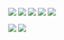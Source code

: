 
![](https://external-content.duckduckgo.com/iu/?u=https%3A%2F%2Ftse2.mm.bing.net%2Fth%3Fid%3DOIP.TTwgdKYgaOhMP8GiZ-o_OwHaEz%26pid%3DApi&f=1)
![](https://external-content.duckduckgo.com/iu/?u=https%3A%2F%2Ftse4.mm.bing.net%2Fth%3Fid%3DOIP.JCbs11buzRTDGzyjPBR3GgHaFj%26pid%3DApi&f=1)
![](https://external-content.duckduckgo.com/iu/?u=https%3A%2F%2Ftse3.mm.bing.net%2Fth%3Fid%3DOIP.uvLcONwkM1Zylf4gqnUc8QHaFj%26pid%3DApi&f=1)
![](https://external-content.duckduckgo.com/iu/?u=https%3A%2F%2Ftse3.mm.bing.net%2Fth%3Fid%3DOIP.OEMDrJP67UkTEp9DgTV0sQHaFj%26pid%3DApi&f=1)
![](https://i.pinimg.com/originals/7a/8f/da/7a8fdadb5c885e9adde98a16fc07f6bd.jpg)

![](https://i1.wp.com/themeui.net/wp-content/uploads/2019/10/thumb-aking-free-ui-kit.jpg?fit=800%2C600&ssl=1)
![](https://cdn.dribbble.com/userupload/2643957/file/original-5cf8d9548f77ae46eb62d146ebdb1043.png?compress=1&resize=1024x768)
